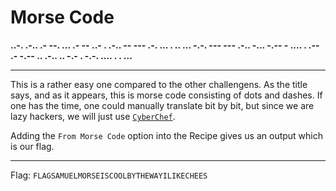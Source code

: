 # Morse Code

**..-. .-.. .- --. ... .- -- ..- . .-.. -- --- .-. ... . .. ... -.-. --- --- .-.. -... -.-- - .... . .-- .- -.-- .. .-.. .. -.- . -.-. .... . . ...**

---

This is a rather easy one compared to the other challengens. As the title says, and as it appears, this is morse code consisting of dots and dashes. If one has the time, one could manually translate bit by bit, but since we are lazy hackers, we will just use [`CyberChef`](https://gchq.github.io/CyberChef/).

Adding the `From Morse Code` option into the Recipe gives us an output which is our flag.

---

Flag: `FLAGSAMUELMORSEISCOOLBYTHEWAYILIKECHEES`
